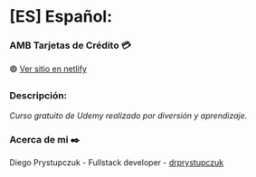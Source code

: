 # [ES] Español:
### AMB Tarjetas de Crédito :credit_card:

:green_circle: [Ver sitio en netlify](https://app.netlify.com/sites/tarjetas-drprystupczuk/overview)

### Descripción: 
_Curso gratuito de Udemy realizado por diversión y aprendizaje._

### Acerca de mi ✒️
Diego Prystupczuk - Fullstack developer - [drprystupczuk](https://github.com/drprystupczuk)

